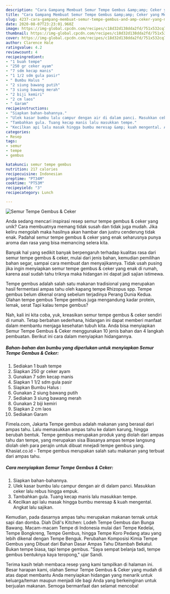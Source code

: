 ```yaml
---
description: "Cara Gampang Membuat Semur Tempe Gembus &amp;amp; Ceker yang Menggugah Selera"
title: "Cara Gampang Membuat Semur Tempe Gembus &amp;amp; Ceker yang Menggugah Selera"
slug: 4237-cara-gampang-membuat-semur-tempe-gembus-and-amp-ceker-yang-menggugah-selera
date: 2020-08-07T23:23:01.960Z
image: https://img-global.cpcdn.com/recipes/c18d32d138dda2fd/751x532cq70/semur-tempe-gembus-ceker-foto-resep-utama.jpg
thumbnail: https://img-global.cpcdn.com/recipes/c18d32d138dda2fd/751x532cq70/semur-tempe-gembus-ceker-foto-resep-utama.jpg
cover: https://img-global.cpcdn.com/recipes/c18d32d138dda2fd/751x532cq70/semur-tempe-gembus-ceker-foto-resep-utama.jpg
author: Clarence Hale
ratingvalue: 4.2
reviewcount: 4
recipeingredient:
- "1 buah tempe"
- "250 gr ceker ayam"
- "7 sdm kecap manis"
- "1 1/2 sdm gula pasir"
- " Bumbu Halus "
- "2 siung bawang putih"
- "3 siung bawang merah"
- "2 biji kemiri"
- "2 cm laos"
- " Garam"
recipeinstructions:
- "Siapkan bahan-bahannya."
- "Ulek kasar bumbu lalu campur dengan air di dalam panci. Masukkan ceker lalu rebus hingga empuk."
- "Tambahkan gula. Tuang kecap manis lalu masukkan tempe."
- "Kecilkan api lalu masak hingga bumbu meresap &amp; kuah mengental. Angkat lalu sajikan."
categories:
- Resep
tags:
- semur
- tempe
- gembus

katakunci: semur tempe gembus 
nutrition: 217 calories
recipecuisine: Indonesian
preptime: "PT34M"
cooktime: "PT53M"
recipeyield: "3"
recipecategory: Lunch

---
```



![Semur Tempe Gembus &amp; Ceker](https://img-global.cpcdn.com/recipes/c18d32d138dda2fd/751x532cq70/semur-tempe-gembus-ceker-foto-resep-utama.jpg)

Anda sedang mencari inspirasi resep semur tempe gembus &amp; ceker yang unik? Cara membuatnya memang tidak susah dan tidak juga mudah. Jika keliru mengolah maka hasilnya akan hambar dan justru cenderung tidak enak. Padahal semur tempe gembus &amp; ceker yang enak seharusnya punya aroma dan rasa yang bisa memancing selera kita.

Banyak hal yang sedikit banyak berpengaruh terhadap kualitas rasa dari semur tempe gembus &amp; ceker, mulai dari jenis bahan, kemudian pemilihan bahan segar, sampai cara membuat dan menyajikannya. Tidak usah pusing jika ingin menyiapkan semur tempe gembus &amp; ceker yang enak di rumah, karena asal sudah tahu triknya maka hidangan ini dapat jadi sajian istimewa.

Tempe gembus adalah salah satu makanan tradisional yang merupakan hasil fermentasi ampas tahu oleh kapang tempe Rhizopus spp. Tempe gembus belum dikenal orang sebelum terjadinya Perang Dunia Kedua. Olahan tempe gembus Tempe gembus juga mengandung kadar protein, lemak, serat Tapi kalau tempe gembus?


Nah, kali ini kita coba, yuk, kreasikan semur tempe gembus &amp; ceker sendiri di rumah. Tetap berbahan sederhana, hidangan ini dapat memberi manfaat dalam membantu menjaga kesehatan tubuh kita. Anda bisa menyiapkan Semur Tempe Gembus &amp; Ceker menggunakan 10 jenis bahan dan 4 langkah pembuatan. Berikut ini cara dalam menyiapkan hidangannya.

<!--inarticleads1-->

##### Bahan-bahan dan bumbu yang diperlukan untuk menyiapkan Semur Tempe Gembus &amp; Ceker:

1. Sediakan 1 buah tempe
1. Siapkan 250 gr ceker ayam
1. Gunakan 7 sdm kecap manis
1. Siapkan 1 1/2 sdm gula pasir
1. Siapkan  Bumbu Halus :
1. Gunakan 2 siung bawang putih
1. Sediakan 3 siung bawang merah
1. Gunakan 2 biji kemiri
1. Siapkan 2 cm laos
1. Sediakan  Garam


Fimela.com, Jakarta Tempe gembus adalah makanan yang berasal dari ampas tahu. Lalu memasukkan ampas tahu ke dalam karung, hingga berubah bentuk. Tempe gembus merupakan produk yang diolah dari ampas tahu dan tempe, yang merupakan sisa Biasanya ampas tempe langsung diolah oleh para perajin untuk dibuat mnejadi tempe gembus yang. Khasiat.co.id - Tempe gembus merupakan salah satu makanan yang terbuat dari ampas tahu. 

<!--inarticleads2-->

##### Cara menyiapkan Semur Tempe Gembus &amp; Ceker:

1. Siapkan bahan-bahannya.
1. Ulek kasar bumbu lalu campur dengan air di dalam panci. Masukkan ceker lalu rebus hingga empuk.
1. Tambahkan gula. Tuang kecap manis lalu masukkan tempe.
1. Kecilkan api lalu masak hingga bumbu meresap &amp; kuah mengental. Angkat lalu sajikan.


Kemudian, pada dasarnya ampas tahu merupakan makanan ternak untuk sapi dan domba. Diah Didi&#39;s Kitchen: Lodeh Tempe Gembus dan Bunga Bawang. Macam-macam Tempe di Indonesia mulai dari Tempe Kedelai, Tempe Bongkreng, Tempe Gembus, hingga Tempe Koro Pedang atau yang lebih dikenal dengan Tempe Benguk. Perubahan Komposisi Kimia Tempe Gembus yang Dibuat dari Bahan Dasar Ampas Tahu Ditambah Bekatul. Bukan tempe biasa, tapi tempe gembus. &#34;Saya sempat belanja tadi, tempe gembus bentuknya kaya teropong,&#34; ujar Sandi. 

Terima kasih telah membaca resep yang kami tampilkan di halaman ini. Besar harapan kami, olahan Semur Tempe Gembus &amp; Ceker yang mudah di atas dapat membantu Anda menyiapkan hidangan yang menarik untuk keluarga/teman maupun menjadi ide bagi Anda yang berkeinginan untuk berjualan makanan. Semoga bermanfaat dan selamat mencoba!
